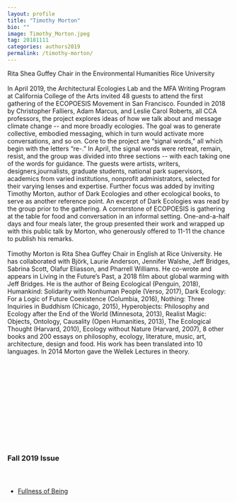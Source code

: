 ```yaml
---
layout: profile
title: "Timothy Morton"
bio: ""
image: Timothy_Morton.jpeg
tag: 20181111
categories: authors2019
permalink: /timothy-morton/
---
```


Rita Shea Guffey Chair in the Environmental Humanities
Rice University
<br><br>
In April 2019, the Architectural Ecologies Lab and the MFA Writing Program at California College of the Arts invited 48 guests to attend the first gathering of the ECOPOESIS Movement in San Francisco. Founded in 2018 by Christopher Falliers, Adam Marcus, and Leslie Carol Roberts, all CCA professors, the project explores ideas of how we talk about and message climate change -- and more broadly ecologies. The goal was to generate collective, embodied messaging, which in turn would activate more conversations, and so on. Core to the project are “signal words,” all which begin with the letters “re-.” In April, the signal words were retreat, remain, resist, and the group was divided into three sections -- with each taking one of the words for guidance. The guests were artists, writers, designers,journalists, graduate students, national park supervisors, academics from varied institutions, nonprofit administrators, selected for their varying lenses and expertise. Further focus was added by inviting Timothy Morton, author of Dark Ecologies and other ecological books, to serve as another reference point. An excerpt of Dark Ecologies was read by the group prior to the gathering. A cornerstone of ECOPOESIS is gathering at the table for food  and conversation in an informal setting. One-and-a-half days and four meals later, the group presented their work and wrapped up with this public talk by Morton, who generously offered to 11-11 the chance to publish his remarks.
<br><br>
Timothy Morton is Rita Shea Guffey Chair in English at Rice University. He has 
collaborated with Björk, Laurie Anderson, Jennifer Walshe, Jeff Bridges, 
Sabrina Scott, Olafur Eliasson, and Pharrell Williams. He co-wrote and appears 
in Living in the Future’s Past, a 2018 film about global warming with Jeff Bridges. 
He is the author of Being Ecological (Penguin, 2018), Humankind: Solidarity with 
Nonhuman People (Verso, 2017), Dark Ecology: For a Logic of Future 
Coexistence (Columbia, 2016), Nothing: Three Inquiries in Buddhism (Chicago, 
2015), Hyperobjects: Philosophy and Ecology after the End of the 
World (Minnesota, 2013), Realist Magic: Objects, Ontology, Causality (Open 
Humanities, 2013), The Ecological Thought (Harvard, 2010), Ecology without 
Nature (Harvard, 2007), 8 other books and 200 essays on philosophy, ecology, 
literature, music, art, architecture, design and food. His work has been 
translated into 10 languages. In 2014 Morton gave the Wellek Lectures in theory. 



<h3 style="padding: 5vh 0 1vh 0;">Fall 2019 Issue</h3>
<ul class="collection-list">
  <li><a href="{{site.baseurl}}/fullness-of-being/">Fullness of Being</a></li>
</ul>